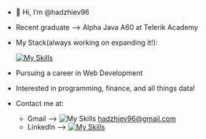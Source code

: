 - 👋 Hi, I’m @hadzhiev96
- Recent graduate --> Alpha Java A60 at Telerik Academy
- My Stack(always working on expanding it!):
  
  [![My Skills](https://skillicons.dev/icons?i=java,spring,mysql,hibernate)](https://skillicons.dev)
- Pursuing a career in  Web Development 
- Interested in programming, finance, and all things data!
- Contact me at:
  - Gmail --> ![My Skills](https://skillicons.dev/icons?i=gmail) hadzhiev96@gmail.com
  - LinkedIn --> [![My Skills](https://skillicons.dev/icons?i=linkedin)](https://www.linkedin.com/in/finance-analysis-sql/)
